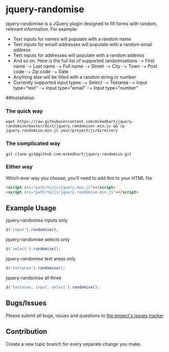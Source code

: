 jquery-randomise
=============================================================
jquery-randomise is a JQuery plugin designed to fill forms with random, relevant information. For example:

+ Text inputs for names will populate with a random name
+ Text inputs for emaill addresses will populate with a random email address
+ Text inputs for addresses will populate with a random address
+ And so on. Here is the full list of supported randomisations
··+ First name
··+ Last name
··+ Full name
··+ Street
··+ City
··+ Town
··+ Post code
··+ Zip code
··+ Date
+ Anything else will be filled with a random string or number
+ Currently supported input types
··+ Select
··+ Textarea
··+ Input type="text"
··+ Input type="email"
··+ Input type="number"

##Installation

### The quick way
`wget https://raw.githubusercontent.com/mikedhart/jquery-randomise/master/dist/jquery.randomiser.min.js && cp jquery.randomise.min.js your/project/js/directory`

### The complicated way
`git clone git@github.com:mikedhart/jquery-randomise.git`

### Either way
Which ever way you choose, you'll need to add this to your HTML file
```html
<script src="path/to/js/jquery.min.js"></script>
<script src="path/to/js/jquery.randomise.min.js"></script>
```

## Example Usage
jquery-randomise inputs only
```javascript
$('input').randomise();
```

jquery-randomise selects only
```javascript
$('select').randomise();
```

jquery-randomise text areas only
```javascript
$('textarea').randomise();
```

jquery-randomise all three
```javascript
$('textarea, input, select').randomise();
```

## Bugs/Issues
Please submit all bugs, issues and questions to [the project's issues tracker](https://github.com/mikedhart/jquery-randomise/issues)

## Contribution
Create a new topic branch for every separate change you make.
